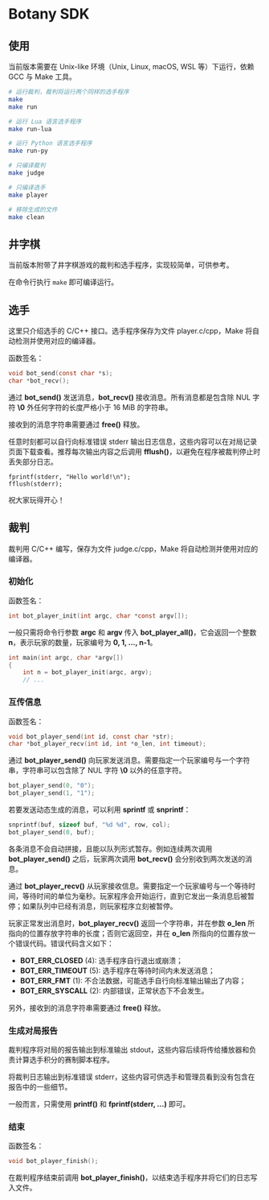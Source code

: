 # Botany SDK

## 使用

当前版本需要在 Unix-like 环境（Unix, Linux, macOS, WSL 等）下运行，依赖 GCC 与 Make 工具。

```sh
# 运行裁判，裁判将运行两个同样的选手程序
make
make run

# 运行 Lua 语言选手程序
make run-lua

# 运行 Python 语言选手程序
make run-py

# 只编译裁判
make judge

# 只编译选手
make player

# 移除生成的文件
make clean
```

## 井字棋

当前版本附带了井字棋游戏的裁判和选手程序，实现较简单，可供参考。

在命令行执行 `make` 即可编译运行。

## 选手

这里只介绍选手的 C/C++ 接口。选手程序保存为文件 player.c/cpp，Make 将自动检测并使用对应的编译器。

函数签名：

```c
void bot_send(const char *s);
char *bot_recv();
```

通过 __bot_send()__ 发送消息，__bot_recv()__ 接收消息。所有消息都是包含除 NUL 字符 __\\0__ 外任何字符的长度严格小于 16 MiB 的字符串。

接收到的消息字符串需要通过 __free()__ 释放。

任意时刻都可以自行向标准错误 stderr 输出日志信息，这些内容可以在对局记录页面下载查看。推荐每次输出内容之后调用 __fflush()__，以避免在程序被裁判停止时丢失部分日志。

```
fprintf(stderr, "Hello world!\n");
fflush(stderr);
```

祝大家玩得开心！

## 裁判

裁判用 C/C++ 编写，保存为文件 judge.c/cpp，Make 将自动检测并使用对应的编译器。

### 初始化

函数签名：

```c
int bot_player_init(int argc, char *const argv[]);
```

一般只需将命令行参数 __argc__ 和 __argv__ 传入 __bot_player_all()__，它会返回一个整数 __n__，表示玩家的数量，玩家编号为 __0, 1, …, n-1__。

```c
int main(int argc, char *argv[])
{
    int n = bot_player_init(argc, argv);
    // ...
```

### 互传信息

函数签名：

```c
void bot_player_send(int id, const char *str);
char *bot_player_recv(int id, int *o_len, int timeout);
```

通过 __bot_player_send()__ 向玩家发送消息。需要指定一个玩家编号与一个字符串，字符串可以包含除了 NUL 字符 __\\0__ 以外的任意字符。

```c
bot_player_send(0, "0");
bot_player_send(1, "1");
```

若要发送动态生成的消息，可以利用 __sprintf__ 或 __snprintf__：

```c
snprintf(buf, sizeof buf, "%d %d", row, col);
bot_player_send(0, buf);
```

各条消息不会自动拼接，且能以队列形式暂存。例如连续两次调用 __bot_player_send()__ 之后，玩家两次调用 __bot_recv()__ 会分别收到两次发送的消息。

通过 __bot_player_recv()__ 从玩家接收信息。需要指定一个玩家编号与一个等待时间，等待时间的单位为毫秒。玩家程序会开始运行，直到它发出一条消息后被暂停；如果队列中已经有消息，则玩家程序立刻被暂停。

玩家正常发出消息时，__bot_player_recv()__ 返回一个字符串，并在参数 __o_len__ 所指向的位置存放字符串的长度；否则它返回空，并在 __o_len__ 所指向的位置存放一个错误代码。错误代码含义如下：

- __BOT_ERR_CLOSED__ (4): 选手程序自行退出或崩溃；
- __BOT_ERR_TIMEOUT__ (5): 选手程序在等待时间内未发送消息；
- __BOT_ERR_FMT__ (1): 不合法数据，可能选手自行向标准输出输出了内容；
- __BOT_ERR_SYSCALL__ (2): 内部错误，正常状态下不会发生。

另外，接收到的消息字符串需要通过 __free()__ 释放。

### 生成对局报告

裁判程序将对局的报告输出到标准输出 stdout，这些内容后续将传给播放器和负责计算选手积分的赛制脚本程序。

将裁判日志输出到标准错误 stderr，这些内容可供选手和管理员看到没有包含在报告中的一些细节。

一般而言，只需使用 __printf()__ 和 __fprintf(stderr, …)__ 即可。

### 结束

函数签名：

```c
void bot_player_finish();
```

在裁判程序结束前调用 __bot_player_finish()__，以结束选手程序并将它们的日志写入文件。
